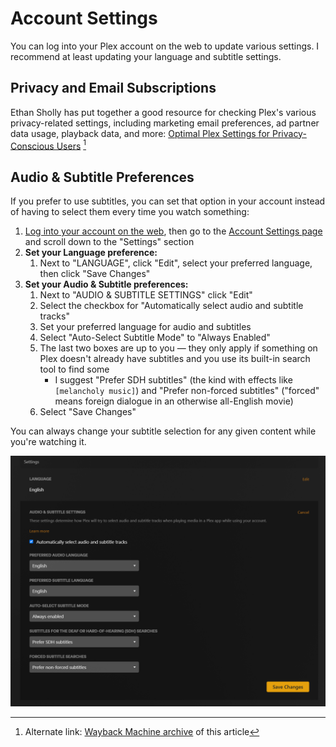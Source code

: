 # Account Settings
You can log into your Plex account on the web to update various settings. I recommend at least updating your language and subtitle settings.

## Privacy and Email Subscriptions

Ethan Sholly has put together a good resource for checking Plex's various privacy-related settings, including marketing email preferences, ad partner data usage, playback data, and more: [Optimal Plex Settings for Privacy-Conscious Users](https://selfh.st/plex-privacy-settings/) [^1]

## Audio & Subtitle Preferences
If you prefer to use subtitles, you can set that option in your account instead of having to select them every time you watch something:

  1. [Log into your account on the web](https://app.plex.tv/desktop/#!/login), then go to the [Account Settings page](https://app.plex.tv/desktop/#!/settings/account) and scroll down to the "Settings" section
  2. **Set your Language preference:**
     1. Next to "LANGUAGE", click "Edit", select your preferred language, then click "Save Changes" 
  3. **Set your Audio & Subtitle preferences:**
     1. Next to "AUDIO & SUBTITLE SETTINGS" click "Edit"
     2. Select the checkbox for "Automatically select audio and subtitle tracks"
     3. Set your preferred language for audio and subtitles
     4. Select "Auto-Select Subtitle Mode" to "Always Enabled"
     5. The last two boxes are up to you — they only apply if something on Plex doesn't already have subtitles and you use its built-in search tool to find some
        * I suggest "Prefer SDH subtitles" (the kind with effects like `[melancholy music]`) and "Prefer non-forced subtitles" ("forced" means foreign dialogue in an otherwise all-English movie)
     6. Select "Save Changes"

You can always change your subtitle selection for any given content while you're watching it.

![Subtitle settings: English, Always enabled, Prefer SDH and Prefer Forced](/assets/subtitle-settings.png)


[^1]: Alternate link: [Wayback Machine archive](https://web.archive.org/web/20250530171740/https://selfh.st/post/plex-privacy-settings/) of this article
